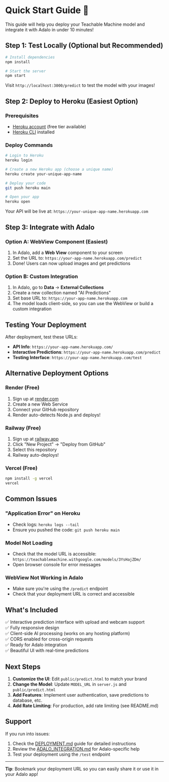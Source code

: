 # Quick Start Guide 🚀

This guide will help you deploy your Teachable Machine model and integrate it with Adalo in under 10 minutes!

## Step 1: Test Locally (Optional but Recommended)

```bash
# Install dependencies
npm install

# Start the server
npm start
```

Visit `http://localhost:3000/predict` to test the model with your images!

## Step 2: Deploy to Heroku (Easiest Option)

### Prerequisites
- [Heroku account](https://signup.heroku.com/) (free tier available)
- [Heroku CLI](https://devcenter.heroku.com/articles/heroku-cli) installed

### Deploy Commands

```bash
# Login to Heroku
heroku login

# Create a new Heroku app (choose a unique name)
heroku create your-unique-app-name

# Deploy your code
git push heroku main

# Open your app
heroku open
```

Your API will be live at: `https://your-unique-app-name.herokuapp.com`

## Step 3: Integrate with Adalo

### Option A: WebView Component (Easiest)

1. In Adalo, add a **Web View** component to your screen
2. Set the URL to: `https://your-app-name.herokuapp.com/predict`
3. Done! Users can now upload images and get predictions

### Option B: Custom Integration

1. In Adalo, go to **Data** → **External Collections**
2. Create a new collection named "AI Predictions"
3. Set base URL to: `https://your-app-name.herokuapp.com`
4. The model loads client-side, so you can use the WebView or build a custom integration

## Testing Your Deployment

After deployment, test these URLs:

- **API Info**: `https://your-app-name.herokuapp.com/`
- **Interactive Predictions**: `https://your-app-name.herokuapp.com/predict`
- **Testing Interface**: `https://your-app-name.herokuapp.com/test`

## Alternative Deployment Options

### Render (Free)
1. Sign up at [render.com](https://render.com)
2. Create a new Web Service
3. Connect your GitHub repository
4. Render auto-detects Node.js and deploys!

### Railway (Free)
1. Sign up at [railway.app](https://railway.app)
2. Click "New Project" → "Deploy from GitHub"
3. Select this repository
4. Railway auto-deploys!

### Vercel (Free)
```bash
npm install -g vercel
vercel
```

## Common Issues

### "Application Error" on Heroku
- Check logs: `heroku logs --tail`
- Ensure you pushed the code: `git push heroku main`

### Model Not Loading
- Check that the model URL is accessible: `https://teachablemachine.withgoogle.com/models/3YsHajZDm/`
- Open browser console for error messages

### WebView Not Working in Adalo
- Make sure you're using the `/predict` endpoint
- Check that your deployment URL is correct and accessible

## What's Included

✅ Interactive prediction interface with upload and webcam support  
✅ Fully responsive design  
✅ Client-side AI processing (works on any hosting platform)  
✅ CORS enabled for cross-origin requests  
✅ Ready for Adalo integration  
✅ Beautiful UI with real-time predictions  

## Next Steps

1. **Customize the UI**: Edit `public/predict.html` to match your brand
2. **Change the Model**: Update `MODEL_URL` in `server.js` and `public/predict.html`
3. **Add Features**: Implement user authentication, save predictions to database, etc.
4. **Add Rate Limiting**: For production, add rate limiting (see README.md)

## Support

If you run into issues:
1. Check the [DEPLOYMENT.md](DEPLOYMENT.md) guide for detailed instructions
2. Review the [ADALO_INTEGRATION.md](ADALO_INTEGRATION.md) for Adalo-specific help
3. Test your deployment using the `/test` endpoint

---

**Tip**: Bookmark your deployment URL so you can easily share it or use it in your Adalo app!
